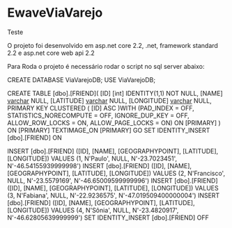 # EwaveViaVarejo
Teste

O projeto foi desenvolvido em asp.net core 2.2, .net, framework standard 2.2 e asp.net core web api 2.2

Para Roda o projeto é necessário rodar o script no sql server abaixo:

CREATE DATABASE ViaVarejoDB;
USE ViaVarejoDB;

CREATE TABLE [dbo].[FRIEND](
	[ID] [int] IDENTITY(1,1) NOT NULL,
	[NAME] [varchar](255) NULL,
	[LATITUDE] [varchar](100) NULL,
	[LONGITUDE] [varchar](100) NULL,
PRIMARY KEY CLUSTERED 
(
	[ID] ASC
)WITH (PAD_INDEX = OFF, STATISTICS_NORECOMPUTE = OFF, IGNORE_DUP_KEY = OFF, ALLOW_ROW_LOCKS = ON, ALLOW_PAGE_LOCKS = ON) ON [PRIMARY]
) ON [PRIMARY] TEXTIMAGE_ON [PRIMARY]
GO
SET IDENTITY_INSERT [dbo].[FRIEND] ON 

INSERT [dbo].[FRIEND] ([ID], [NAME], [GEOGRAPHYPOINT], [LATITUDE], [LONGITUDE]) VALUES (1, N'Paulo', NULL, N'-23.7023451', N'-46.54155939999998')
INSERT [dbo].[FRIEND] ([ID], [NAME], [GEOGRAPHYPOINT], [LATITUDE], [LONGITUDE]) VALUES (2, N'Francisco', NULL, N'-23.5579169', N'-46.65009599999996')
INSERT [dbo].[FRIEND] ([ID], [NAME], [GEOGRAPHYPOINT], [LATITUDE], [LONGITUDE]) VALUES (3, N'Fabiana', NULL, N'-22.9236575', N'-47.019509400000004')
INSERT [dbo].[FRIEND] ([ID], [NAME], [GEOGRAPHYPOINT], [LATITUDE], [LONGITUDE]) VALUES (4, N'Sônia', NULL, N'-23.4820917', N'-46.62805639999999')
SET IDENTITY_INSERT [dbo].[FRIEND] OFF
